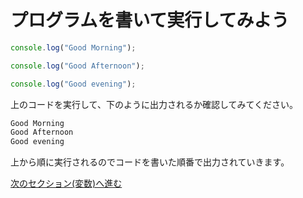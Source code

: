 # プログラムを書いて実行してみよう

```js
console.log("Good Morning");

console.log("Good Afternoon");

console.log("Good evening");
```

上のコードを実行して、下のように出力されるか確認してみてください。

```txt
Good Morning
Good Afternoon
Good evening
```

上から順に実行されるのでコードを書いた順番で出力されていきます。

[次のセクション(変数)へ進む](./02-variable.md)
